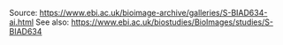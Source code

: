 Source: https://www.ebi.ac.uk/bioimage-archive/galleries/S-BIAD634-ai.html
See also: https://www.ebi.ac.uk/biostudies/BioImages/studies/S-BIAD634
